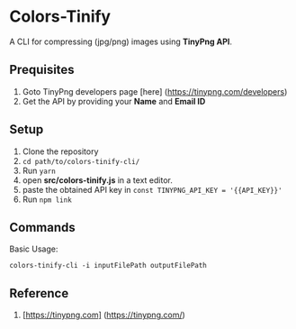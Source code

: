 #   Colors-Tinify

A CLI for compressing (jpg/png) images using **TinyPng API**.

##  Prequisites
1.  Goto TinyPng developers page [here] (https://tinypng.com/developers)
2.  Get the API by providing your **Name** and **Email ID**

##  Setup
1.  Clone the repository
2.  ```cd path/to/colors-tinify-cli/```
3.  Run ```yarn```
4.  open **src/colors-tinify.js** in a text editor.
5.  paste the obtained API key in ```const TINYPNG_API_KEY = '{{API_KEY}}'```
6.  Run ```npm link```

##  Commands
Basic Usage:

```colors-tinify-cli -i inputFilePath outputFilePath```

##  Reference
1.  [https://tinypng.com] (https://tinypng.com/)

